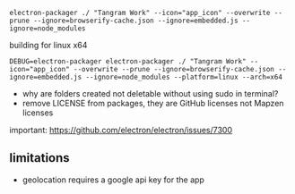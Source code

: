 ```
electron-packager ./ "Tangram Work" --icon="app_icon" --overwrite --prune --ignore=browserify-cache.json --ignore=embedded.js --ignore=node_modules
```

building for linux x64
```
DEBUG=electron-packager electron-packager ./ "Tangram Work" --icon="app_icon" --overwrite --prune --ignore=browserify-cache.json --ignore=embedded.js --ignore=node_modules --platform=linux --arch=x64
```

- why are folders created not deletable without using sudo in terminal?
- remove LICENSE from packages, they are GitHub licenses not Mapzen licenses


important: https://github.com/electron/electron/issues/7300

## limitations

- geolocation requires a google api key for the app
